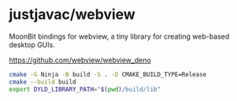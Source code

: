 # justjavac/webview

MoonBit bindings for webview, a tiny library for creating web-based desktop
GUIs.

https://github.com/webview/webview_deno

```bash
cmake -G Ninja -B build -S . -D CMAKE_BUILD_TYPE=Release
cmake --build build
export DYLD_LIBRARY_PATH="$(pwd)/build/lib"
```
